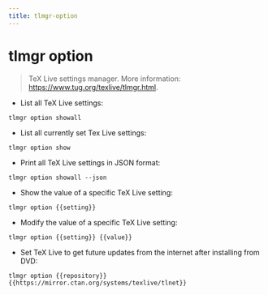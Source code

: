```yaml
---
title: tlmgr-option
---
```

# tlmgr option

> TeX Live settings manager.
> More information: <https://www.tug.org/texlive/tlmgr.html>.

- List all TeX Live settings:

`tlmgr option showall`

- List all currently set Tex Live settings:

`tlmgr option show`

- Print all TeX Live settings in JSON format:

`tlmgr option showall --json`

- Show the value of a specific TeX Live setting:

`tlmgr option {{setting}}`

- Modify the value of a specific TeX Live setting:

`tlmgr option {{setting}} {{value}}`

- Set TeX Live to get future updates from the internet after installing from DVD:

`tlmgr option {{repository}} {{https://mirror.ctan.org/systems/texlive/tlnet}}`
